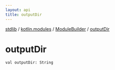 ```yaml
---
layout: api
title: outputDir
---
```

[stdlib](../../index.html) / [kotlin.modules](../index.html) / [ModuleBuilder](index.html) / [outputDir](outputDir.html)

# outputDir

```
val outputDir: String
```
